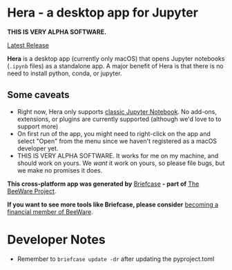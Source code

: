 # Hera - a desktop app for Jupyter

**THIS IS VERY ALPHA SOFTWARE.**

[Latest Release](https://github.com/phildini/hera/releases/latest)

**Hera** is a desktop app (currently only macOS) that opens Jupyter notebooks
(`.ipynb` files) as a standalone app. A major benefit of Hera is that there is
no need to install python, conda, or jupyter.

## Some caveats

- Right now, Hera only supports [classic Jupyter Notebook](https://github.com/jupyter/notebook).
  No add-ons, extensions, or plugins are currently supported (although we'd
  love to to support more)
- On first run of the app, you might need to right-click on the app and select
  "Open" from the menu since we haven't registered as a macOS developer yet.
- THIS IS VERY ALPHA SOFTWARE. It works for me on my machine, and should work on
  yours. We _want_ it work on yours, so please file bugs, but we make no promises
  it does.

**This cross-platform app was generated by**
[Briefcase](https://github.com/pybee/briefcase) **- part of**
[The BeeWare Project](https://pybee.org/).

**If you want to see more tools like Briefcase, please consider**
[becoming a financial member of BeeWare](https://pybee.org/contributing/membership).

# Developer Notes
- Remember to `briefcase update -dr` after updating the pyproject.toml
